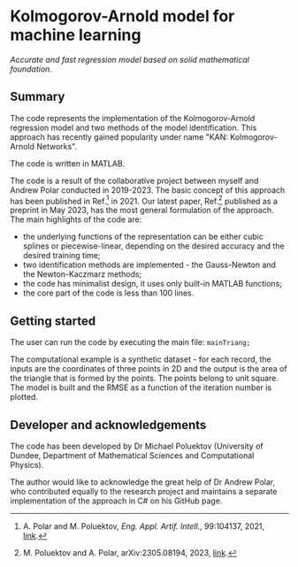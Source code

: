 # Kolmogorov-Arnold model for machine learning

_Accurate and fast regression model based on solid mathematical foundation._

## Summary

The code represents the implementation of the Kolmogorov-Arnold regression model and two methods of the model identification. This approach has recently gained popularity under name "KAN: Kolmogorov-Arnold Networks".

The code is written in MATLAB.

The code is a result of the collaborative project between myself and Andrew Polar conducted in 2019-2023. The basic concept of this approach has been published in Ref.[^1] in 2021. Our latest paper, Ref.[^2] published as a preprint in May 2023, has the most general formulation of the approach. The main highlights of the code are:
- the underlying functions of the representation can be either cubic splines or piecewise-linear, depending on the desired accuracy and the desired training time;
- two identification methods are implemented - the Gauss-Newton and the Newton-Kaczmarz methods;
- the code has minimalist design, it uses only built-in MATLAB functions;
- the core part of the code is less than 100 lines.

## Getting started

The user can run the code by executing the main file: `mainTriang;`

The computational example is a synthetic dataset - for each record, the inputs are the coordinates of three points in 2D and the output is the area of the triangle that is formed by the points. The points belong to unit square. The model is built and the RMSE as a function of the iteration number is plotted.

## Developer and acknowledgements

The code has been developed by Dr Michael Poluektov (University of Dundee, Department of Mathematical Sciences and Computational Physics). 

The author would like to acknowledge the great help of Dr Andrew Polar, who contributed equally to the research project and maintains a separate implementation of the approach in C# on his GitHub page. 

[^1]: A. Polar and M. Poluektov, _Eng. Appl. Artif. Intell._, 99:104137, 2021, [link](https://www.sciencedirect.com/science/article/abs/pii/S0952197620303742).
[^2]: M. Poluektov and A. Polar, arXiv:2305.08194, 2023, [link](https://arxiv.org/abs/2305.08194).